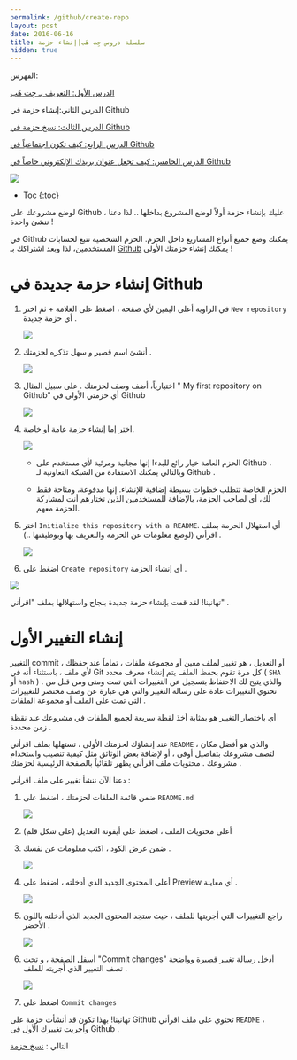 ```yaml
---
permalink: /github/create-repo
layout: post
date: 2016-06-16
title: سلسلة دروس جِت هَب|إنشاء حزمة
hidden: true
---
```

 
الفهرس:

[الدرس الأول: التعريف بـ جِت هَب](intro)

الدرس الثاني:إنشاء حزمة في Github

[الدرس الثالث: نسخ حزمة في Github](fork-repo)

[الدرس الرابع: كيف تكون اجتماعياً في Github](being-social)

[الدرس الخامس: كيف تجعل عنوان بريدك الإلكتروني خاصاً في Github](keep-your-email-private)

![](https://help.github.com/assets/images/site/create-a-repo.gif)

* Toc
{:toc}

لوضع مشروعك على Github ، عليك بإنشاء حزمة أولاً لوضع المشروع بداخلها .. لذا دعنا ننشئ واحدة !

في Github يمكنك وضع جميع أنواع المشاريع داخل الحزم. الحزم الشخصية تتبع لحسابات المستخدمين، لذا وبعد اشتراكك بـ [Github](http://github.com) يمكنك إنشاء حزمتك الأولى !


# إنشاء حزمة جديدة في Github

1. في الزاوية أعلى اليمين ﻷي صفحة ، اضغط على العلامة + ثم اختر 
`New repository` أي حزمة جديدة .

	![](https://help.github.com/assets/images/help/repository/repo-create.png)


2. أنشئ اسم قصير و سهل تذكره لحزمتك .


	![](https://help.github.com/assets/images/help/repository/create-repository-name.png0/create-repository-name.png)

3. اختيارياً، أضف وصف لحزمتك . على سبيل المثال  " My first repository on Github" أي حزمتي الأولى في Github


	![](https://help.github.com/assets/images/help/repository/create-repository-desc.png)

4. اختر إما إنشاء حزمة عامة أو خاصة.

	![](https://help.github.com/assets/images/help/repository/create-repository-public-private.png)

	* الحزم العامة خيار رائع للبدء! إنها مجانية ومرئية ﻷي مستخدم على Github ، وبالتالي يمكنك الاستفادة من الشبكة التعاونية لـ Github .

	* الحزم الخاصة تتطلب خطوات بسيطة إضافية للإنشاء. إنها مدفوعة، ومتاحة فقط لك، أي لصاحب الحزمة، بالإضافة للمستخدمين الذين تختارهم أنت لمشاركة الحزمة معهم.


5. اختر `Initialize this repository with a README`.  أي استهلال الحزمة بملف اقرأني (لوضع معلومات عن الحزمة والتعريف بها وبوظيفتها ..) .


	![](https://help.github.com/assets/images/help/repository/create-repository-init-readme.png)

6. اضغط على `Create repository` أي إنشاء الحزمة .


![](https://help.github.com/assets/images/help/repository/create-repository-button.png)

تهانينا! لقد قمت بإنشاء حزمة جديدة بنجاح واستهلالها بملف "اقرأني" .

# إنشاء التغيير الأول

التغيير  commit ، أو التعديل ، هو تغيير لملف معين أو مجموعة ملفات ، تماماً عند حفظك ﻷي ملف ، باستثناء أنه في Git كل مرة تقوم بحفظ الملف يتم إنشاء معرف محدد ( `SHA` أو `hash` ) والذي يتيح لك الاحتفاظ بتسجيل عن التغييرات التي تمت ومتى ومن قبل من . تحتوي التغييرات عادة على رسالة التغيير والتي هي عبارة عن وصف مختصر  للتغييرات التي تمت على الملف أو مجموعة الملفات .

أي باختصار التغيير هو بمثابة أخذ لقطة سريعة لجميع الملفات في مشروعك عند نقظة زمن محددة .

عند إنشاؤك لحزمتك الأولى ، تستهلها بملف اقرأني `README` ، والذي هو أفضل مكان لتصف مشروعك بتفاصيل أوفى ، أو لإضافة بعض الوثائق مثل كيفية تنصيب واستخدام مشروعك . محتويات ملف اقرأني يظهر تلقائياً بالصفحة الرئيسية لحزمتك .

دعنا الآن ننشأ تغيير على ملف اقرأني :

1. ضمن قائمة الملفات لحزمتك ، اضغط على `README.md`


	![](https://help.github.com/assets/images/help/repository/create-commit-open-readme.png)

2. أعلى محتويات الملف ، اضغط على أيقونة التعديل (على شكل قلم)


3. ضمن عرض الكود ، اكتب معلومات عن نفسك .

	![](https://help.github.com/assets/images/help/repository/edit-readme-light.png)


4. أعلى المحتوى الجديد الذي أدخلته ، اضغط على Preview أي معاينة .


	![](https://help.github.com/assets/images/help/repository/edit-readme-preview-changes.png)


5. راجع التغييرات التي أجريتها للملف ، حيث ستجد المحتوى الجديد الذي أدخلته باللون الأخضر .


	![](https://help.github.com/assets/images/help/repository/create-commit-review.png)


6. أسفل الصفحة ، و تحت "Commit changes" أدخل رسالة تغيير قصيرة وواضحة تصف التغيير الذي أجريته للملف .


	![](https://help.github.com/assets/images/help/repository/write-commit-message-quick-pull.png)


7. اضغط على `Commit changes`


تهانينا! بهذا تكون قد أنشأت حزمة على Github تحتوي على ملف اقرأني `README` ، وأجريت تغييرك الأول في Github .

التالي : [نسخ حزمة](fork-repo) 